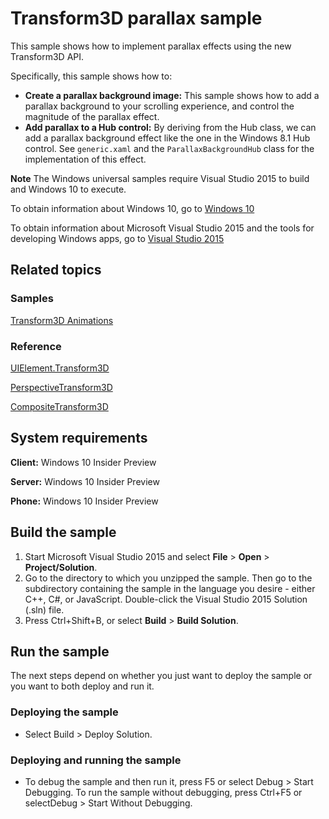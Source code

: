 # Transform3D parallax sample

This sample shows how to implement parallax effects using the new Transform3D API.

Specifically, this sample shows how to:

- **Create a parallax background image:** This sample shows how to add a parallax background to your scrolling experience, and control the magnitude of the parallax effect.
- **Add parallax to a Hub control:** By deriving from the Hub class, we can add a parallax background effect like the one in the Windows 8.1 Hub control. See `generic.xaml` and  the `ParallaxBackgroundHub` class for the implementation of this effect.

**Note** The Windows universal samples require Visual Studio 2015 to build and Windows 10 to execute.
 
To obtain information about Windows 10, go to [Windows 10](http://go.microsoft.com/fwlink/?LinkID=532421)

To obtain information about Microsoft Visual Studio 2015 and the tools for developing Windows apps, go to [Visual Studio 2015](http://go.microsoft.com/fwlink/?LinkID=532422)

## Related topics

### Samples

[Transform3D Animations](https://github.com/Microsoft/Windows-universal-samples/tree/master/xaml_transform3danimations/)

### Reference

[UIElement.Transform3D](https://msdn.microsoft.com/en-us/library/windows/apps/windows.ui.xaml.uielement.transform3d.aspx)

[PerspectiveTransform3D](https://msdn.microsoft.com/en-us/library/windows/apps/windows.ui.xaml.media.media3d.perspectivetransform3d.aspx)

[CompositeTransform3D](https://msdn.microsoft.com/en-us/library/windows/apps/windows.ui.xaml.media.media3d.compositetransform3d.aspx)

## System requirements

**Client:** Windows 10 Insider Preview

**Server:** Windows 10 Insider Preview

**Phone:**  Windows 10 Insider Preview

## Build the sample

1. Start Microsoft Visual Studio 2015 and select **File** \> **Open** \> **Project/Solution**.
2. Go to the directory to which you unzipped the sample. Then go to the subdirectory containing the sample in the language you desire - either C++, C#, or JavaScript. Double-click the Visual Studio 2015 Solution (.sln) file. 
3. Press Ctrl+Shift+B, or select **Build** \> **Build Solution**. 

## Run the sample

The next steps depend on whether you just want to deploy the sample or you want to both deploy and run it.

### Deploying the sample

- Select Build > Deploy Solution. 

### Deploying and running the sample

- To debug the sample and then run it, press F5 or select Debug >  Start Debugging. To run the sample without debugging, press Ctrl+F5 or selectDebug > Start Without Debugging. 
